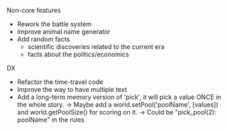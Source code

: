 Non-core features
- Rework the battle system
- Improve animal name generator
- Add random facts
	- scientific discoveries related to the current era
	- facts about the politics/economics

DX
- Refactor the time-travel code
- Improve the way to have multiple text
- Add a long-term memory version of 'pick', it will pick a value ONCE in the whole story.
    -> Maybe add a world.setPool('poolName', [values]) and world.getPoolSize() for scoring on it.
    -> Could be "pick_pool(2): poolName" in the rules
